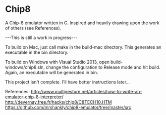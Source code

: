 # Chip8
A Chip-8 emulator written in C. Inspired and heavily drawing upon the work of others (see References).

---This is still a work in progress---

To build on Mac, just call make in the build-mac directory. This generates an executable in the bin directory.

To build on Windows with Visual Studio 2013, open build-windows/chip8.sln, change the configuration to Release mode and hit build.
Again, an executable will be generated in bin.

This project isn't complete. I'll have better instructions later...


References:
http://www.multigesture.net/articles/how-to-write-an-emulator-chip-8-interpreter/
http://devernay.free.fr/hacks/chip8/C8TECH10.HTM
https://github.com/mrshankly/chip8-emulator/tree/master/src
